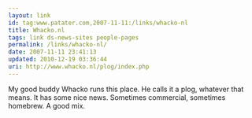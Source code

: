 ```yaml
---
layout: link
id: tag:www.patater.com,2007-11-11:/links/whacko-nl
title: Whacko.nl
tags: link ds-news-sites people-pages
permalink: /links/whacko-nl/
date: 2007-11-11 23:41:13
updated: 2010-12-19 03:36:44
uri: http://www.whacko.nl/plog/index.php
---
```

My good buddy Whacko runs this place. He calls it a plog, whatever that means.
It has some nice news. Sometimes commercial, sometimes homebrew. A good mix.
